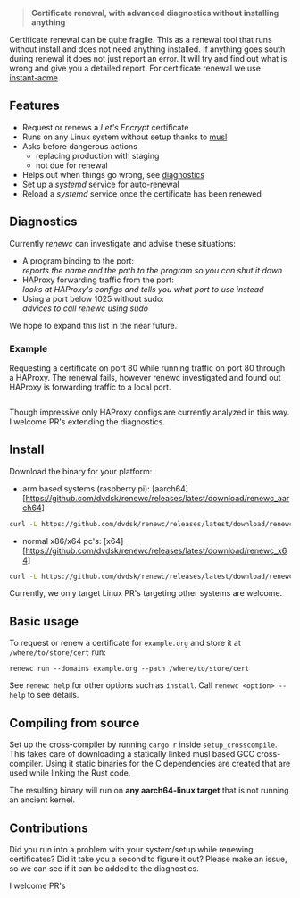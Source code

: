 > **Certificate renewal, with advanced diagnostics without installing anything**

Certificate renewal can be quite fragile. This as a renewal tool that runs without install and does not need anything installed. If anything goes south during renewal it does not just report an error. It will try and find out what is wrong and give you a detailed report. For certificate renewal we use [instant-acme](https://crates.io/crates/instant-acme). 

## Features 
 - Request or renews a *Let's Encrypt* certificate
 - Runs on any Linux system without setup thanks to [musl](https://musl.libc.org/about.html)
 - Asks before dangerous actions 
    - replacing production with staging
    - not due for renewal
 - Helps out when things go wrong, see [diagnostics](#diagnostics) 
 - Set up a *systemd* service for auto-renewal
 - Reload a *systemd* service once the certificate has been renewed

## Diagnostics
Currently *renewc* can investigate and advise these situations:

- A program binding to the port:  
*reports the name and the path to the program so you can shut it down*
- HAProxy forwarding traffic from the port:  
*looks at HAProxy's configs and tells you what port to use instead*
- Using a port below 1025 without sudo:  
*advices to call *renewc* using sudo*

We hope to expand this list in the near future.

### Example
Requesting a certificate on port 80 while running traffic on port 80 through a HAProxy. The renewal fails, however renewc investigated and found out HAProxy is forwarding traffic to a local port.

```
```
Though impressive only HAProxy configs are currently analyzed in this way. I welcome PR's extending the diagnostics.

## Install
Download the binary for your platform:
- arm based systems (raspberry pi): [aarch64][https://github.com/dvdsk/renewc/releases/latest/download/renewc_aarch64]
```bash
curl -L https://github.com/dvdsk/renewc/releases/latest/download/renewc_aarch64 -o renewc
``` 
- normal x86/x64 pc's: [x64][https://github.com/dvdsk/renewc/releases/latest/download/renewc_x64]  
```bash
curl -L https://github.com/dvdsk/renewc/releases/latest/download/renewc_x64 -o renewc
``` 

Currently, we only target Linux PR's targeting other systems are welcome.

## Basic usage
To request or renew a certificate for `example.org` and store it at `/where/to/store/cert` run: 
```
renewc run --domains example.org --path /where/to/store/cert
``` 
See `renewc help` for other options such as `install`. Call `renewc <option> --help` to see details.

## Compiling from source
Set up the cross-compiler by running `cargo r` inside `setup_crosscompile`. This takes care of downloading a statically linked musl based GCC cross-compiler. Using it static binaries for the C dependencies are created that are used while linking the Rust code. 

The resulting binary will run on **any aarch64-linux target** that is not running an ancient kernel.

## Contributions
Did you run into a problem with your system/setup while renewing certificates? Did it take you a second to figure it out? Please make an issue, so we can see if it can be added to the diagnostics. 

I welcome PR's
